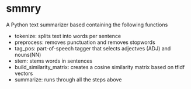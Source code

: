 # smmry
A Python text summarizer based containing the following functions
- tokenize: splits text into words per sentence
- preprocess: removes punctuation and removes stopwords
- tag_pos: part-of-speech tagger that selects adjectves (ADJ) and nouns(NN)
- stem: stems words in sentences
- build_similarity_matrix: creates a cosine similarity matrix based on tfidf vectors
- summarize: runs through all the steps above
